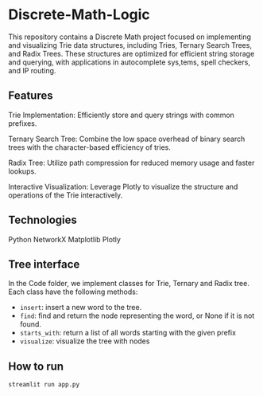 # Discrete-Math-Logic

This repository contains a Discrete Math project focused on implementing and visualizing Trie data structures, including Tries, Ternary Search Trees, and Radix Trees. These structures are optimized for efficient string storage and querying, with applications in autocomplete sys,tems, spell checkers, and IP routing.

## Features 
Trie Implementation: Efficiently store and query strings with common prefixes.

Ternary Search Tree: Combine the low space overhead of binary search trees with the character-based efficiency of tries.

Radix Tree: Utilize path compression for reduced memory usage and faster lookups.

Interactive Visualization: Leverage Plotly to visualize the structure and operations of the Trie interactively.


## Technologies
Python
NetworkX
Matplotlib
Plotly

## Tree interface
In the Code folder, we implement classes for Trie, Ternary and Radix tree. Each class have the following methods:
* `insert`: insert a new word to the tree.
* `find`: find and return the node representing the word, or None if it is not found.
* `starts_with`: return a list of all words starting with the given prefix
* `visualize`: visualize the tree with nodes

## How to run
```
streamlit run app.py
```